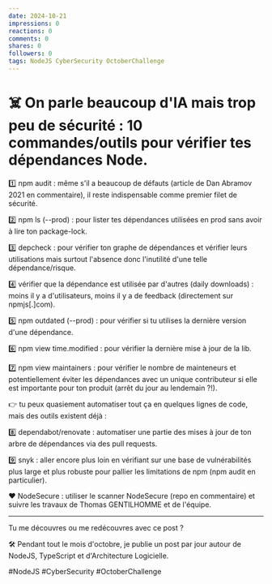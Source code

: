 ```yaml
---
date: 2024-10-21
impressions: 0
reactions: 0
comments: 0
shares: 0
followers: 0
tags: NodeJS CyberSecurity OctoberChallenge
---
```


# ☠️ On parle beaucoup d'IA mais trop peu de sécurité : 10 commandes/outils pour vérifier tes dépendances Node.

1️⃣ npm audit : même s'il a beaucoup de défauts (article de Dan Abramov 2021 en commentaire), il reste indispensable comme premier filet de sécurité.

2️⃣ npm ls (--prod) : pour lister tes dépendances utilisées en prod sans avoir à lire ton package-lock.

3️⃣ depcheck : pour vérifier ton graphe de dépendances et vérifier leurs utilisations mais surtout l'absence donc l'inutilité d'une telle dépendance/risque.

4️⃣ vérifier que la dépendance est utilisée par d'autres (daily downloads) : moins il y a d'utilisateurs, moins il y a de feedback (directement sur npmjs[.]com).

5️⃣ npm outdated (--prod) : pour vérifier si tu utilises la dernière version d'une dépendance.

6️⃣ npm view <pkg> time.modified : pour vérifier la dernière mise à jour de la lib.

7️⃣ npm view <pkg> maintainers : pour vérifier le nombre de mainteneurs et potentiellement éviter les dépendances avec un unique contributeur si elle est importante pour ton produit (arrêt du jour au lendemain ?!).

👉 tu peux quasiement automatiser tout ça en quelques lignes de code, mais des outils existent déjà :

8️⃣ dependabot/renovate : automatiser une partie des mises à jour de ton arbre de dépendances via des pull requests.

9️⃣ snyk : aller encore plus loin en vérifiant sur une base de vulnérabilités plus large et plus robuste pour pallier les limitations de npm (npm audit en particulier).

❤️ NodeSecure : utiliser le scanner NodeSecure (repo en commentaire) et suivre les travaux de Thomas GENTILHOMME et de l'équipe.

---

Tu me découvres ou me redécouvres avec ce post ?

🛠️ Pendant tout le mois d'octobre, je publie un post par jour autour de NodeJS, TypeScript et d'Architecture Logicielle.

#NodeJS #CyberSecurity #OctoberChallenge
